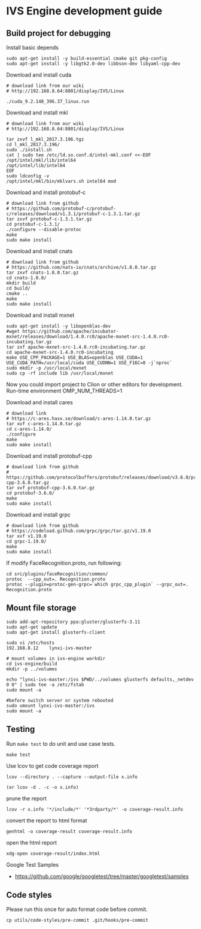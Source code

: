 # IVS Engine development guide

## Build project for debugging

Install basic depends

    sudo apt-get install -y build-essential cmake git pkg-config
    sudo apt-get install -y libgtk2.0-dev libbson-dev libyaml-cpp-dev

Download and install cuda

    # download link from our wiki
    # http://192.168.8.64:8801/display/IVS/Linux

    ./cuda_9.2.148_396.37_linux.run

Download and install mkl

    # download link from our wiki
    # http://192.168.8.64:8801/display/IVS/Linux

    tar zxvf l_mkl_2017.3.196.tgz
    cd l_mkl_2017.3.196/
    sudo ./install.sh
    cat | sudo tee /etc/ld.so.conf.d/intel-mkl.conf <<-EOF
    /opt/intel/mkl/lib/intel64
    /opt/intel/lib/intel64
    EOF
    sudo ldconfig -v
    /opt/intel/mkl/bin/mklvars.sh intel64 mod

Download and install protobuf-c

    # download link from github
    # https://github.com/protobuf-c/protobuf-c/releases/download/v1.3.1/protobuf-c-1.3.1.tar.gz
    tar zxvf protobuf-c-1.3.1.tar.gz
    cd protobuf-c-1.3.1/
    ./configure --disable-protoc
    make
    sudo make install

Download and install cnats

    # download link from github
    # https://github.com/nats-io/cnats/archive/v1.8.0.tar.gz
    tar zxvf cnats-1.8.0.tar.gz
    cd cnats-1.8.0/
    mkdir build
    cd build/
    cmake ..
    make
    sudo make install

Download and install mxnet

    sudo apt-get install -y libopenblas-dev
    #wget https://github.com/apache/incubator-mxnet/releases/download/1.4.0.rc0/apache-mxnet-src-1.4.0.rc0-incubating.tar.gz
    tar zxf apache-mxnet-src-1.4.0.rc0-incubating.tar.gz
    cd apache-mxnet-src-1.4.0.rc0-incubating
    make USE_CPP_PACKAGE=1 USE_BLAS=openblas USE_CUDA=1 USE_CUDA_PATH=/usr/local/cuda USE_CUDNN=1 USE_F16C=0 -j`nproc`
    sudo mkdir -p /usr/local/mxnet
    sudo cp -rf include lib /usr/local/mxnet

Now you could import project to Clion or other editors for development.
Run-time environment OMP_NUM_THREADS=1

Download and install cares

    # download link
    # https://c-ares.haxx.se/download/c-ares-1.14.0.tar.gz
    tar xvf c-ares-1.14.0.tar.gz 
    cd c-ares-1.14.0/
    ./configure 
    make
    sudo make install

Download and install protobuf-cpp

    # download link from github
    # https://github.com/protocolbuffers/protobuf/releases/download/v3.6.0/protobuf-cpp-3.6.0.tar.gz
    tar xvf protobuf-cpp-3.6.0.tar.gz 
    cd protobuf-3.6.0/
    make
    sudo make install

Download and install grpc

    # download link from github
    # https://codeload.github.com/grpc/grpc/tar.gz/v1.19.0
    tar xvf v1.19.0
    cd grpc-1.19.0/
    make
    sudo make install

If modify FaceRecognition.proto, run following:

    cd src/plugins/faceRecognition/common/
    protoc  --cpp_out=. Recognition.proto
    protoc --plugin=protoc-gen-grpc=`which grpc_cpp_plugin` --grpc_out=. Recognition.proto

## Mount file storage

    sudo add-apt-repository ppa:gluster/glusterfs-3.11
    sudo apt-get update
    sudo apt-get install glusterfs-client

    sudo vi /etc/hosts
    192.168.8.12	lynxi-ivs-master

    # mount volumes in ivs-engine workdir
    cd ivs-engine/build
    mkdir -p ../volumes

    echo "lynxi-ivs-master:/ivs $PWD/../volumes glusterfs defaults,_netdev 0 0" | sudo tee -a /etc/fstab
    sudo mount -a

    #before switch server or system rebooted
    sudo umount lynxi-ivs-master:/ivs
    sudo mount -a

## Testing

Run `make test` to do unit and use case tests.

    make test

Use lcov to get code coverage report

    lcov --directory . --capture --output-file x.info

    (or lcov -d . -c -o x.info)

prune the report

    lcov -r x.info '*/include/*' '*3rdparty/*' -o coverage-result.info

convert the report to html format

    genhtml -o coverage-result coverage-result.info

open the html report

    xdg-open coverage-result/index.html

Google Test Samples

* https://github.com/google/googletest/tree/master/googletest/samples

## Code styles

Please run this once for auto format code before commit.

    cp utils/code-styles/pre-commit .git/hooks/pre-commit
